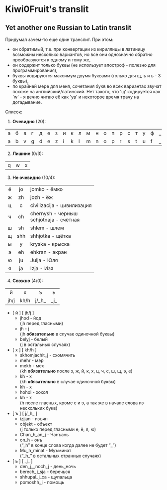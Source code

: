 # Kiwi0Fruit's translit

## Yet another one Russian to Latin translit

Придумал зачем-то еще один транслит. При этом:

* он обратимый, т.е. при конвертации из кириллицы в латиницу возможны несколько вариантов, но все они однозначно обратно преобразуются к одному и тому же,
* он содержит только буквы (не использует апостроф - полезно для программирования),
* буквы кодируются максимум двумя буквами (только для щ, ъ и ь - 3 буквы),
* по крайней мере для меня, сочетания букв во всех вариантах звучат похоже на английский/латинский. Нет такого, что 'щ' кодируется как 'w' - я вечно читаю её как 'ув' и некоторое время трачу на догадывание.

Список:

1. **Очевидно** (20):

| | | | | | | | | | | | | | | | | | | | |
|-|-|-|-|-|-|-|-|-|-|-|-|-|-|-|-|-|-|-|-|
|а|б|в|г|д|е|з|и|к|л|м|н|о|п|р|с|т|у|ф|_|
|a|b|v|g|d|e|z|i|k|l|m|n|o|p|r|s|t|u|f|_|

2. **Лишние** (0/3):

| | | |
|-|-|-|
|q|w|x|

3. **Не очевидно** (10/4):

|     |     |                                             |
|:---:|:---:|:------------------------------------------- |
|  ё  | jo  | jomko - ёмко                                |
|  ж  | zh  | jozh - ёж                                   |
|  ц  |  c  | civilizacija - цивилизация                  |
|  ч  | ch  | chernysh - черныш </br>schjotnaja - счётная |
|  ш  | sh  | shlem - шлем                                |
|  щ  | shh | shhjotka - щётка                            |
|  ы  |  y  | kryska - крыска                             |
|  э  | eh  | ehkran - экран                              |
|  ю  | ju  | Julja - Юля                                 |
|  я  | ja  | Izja - Изя                                  |

4. **Сложно** (4/0):

|      |      |         |       |
|:----:|:----:|:-------:|:-----:|
|  й   |  х   |    ъ    |   ь   |
| јh/j | kh/h | j/\_h\_ | \_j\_ |

* [ й ] [ јh/j ]
    * jhod - йод  
    (jh перед гласными)
    * jh - j  
    (jh **обязательно** в случае одиночной буквы)
    * belyj - белый  
    (j в остальных случаях)
* [ х ] [ kh/h ]
    * skhomjachit_j - схомячить
    * mehr - мэр
    * mekh - мех  
    (kh **обязательно** после з, ж, й, к, х, ц, ч, с, ш, щ, э, е)
    * kh - х  
    (kh **обязательно** в случае одиночной буквы)
    * kh - х
    * hohol - хохол
    * kh - х  
    (h после гласных, кроме е и э, а так же в начале слова из нескольких букв)
* [ ъ ] [ j/\_h\_ ]
    * izjjan - изъян
    * objekt - объект  
    (j только перед гласными е, ё, я, ю)
    * Chan_h_an_j - Чанъань
    * on_h - онъ  
    (“\_h” в конце слова когда далее не будет “\_”)
    * Mu_h_minat - Муъминат  
    (“\_h\_” в остальных странных случаях)
* [ ь ] [ \_j\_ ]
    * den_j__noch_j - день_ночь
    * berech_j_sja - беречься
    * shhupal_j_ca - щупальца
    * pomoshh_j - помощь
